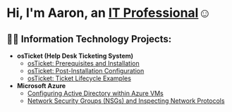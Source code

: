<h1>Hi, I'm Aaron, an <a href="https://www.linkedin.com/in/aaron-y-78bb8b197/">IT Professional</a>☺</h1>

<h2>👨‍💻 Information Technology Projects:</h2>

- <b>osTicket (Help Desk Ticketing System)</b>
  - [osTicket: Prerequisites and Installation](https://github.com/AEY982312/osticket-prereqs)
  - [osTicket: Post-Installation Configuration](https://github.com/AEY982312/post-install-config)
  - [osTicket: Ticket Lifecycle Examples](https://github.com/AEY982312/ticket-lifecycle)
- <b>Microsoft Azure</b>
  - [Configuring Active Directory within Azure VMs](https://github.com/AEY982312/configure-ad)
  - [Network Security Groups (NSGs) and Inspecting Network Protocols](https://github.com/AEY982312/azure-network-protocols)

[linkedin]: https://www.linkedin.com/in/aaron-yang-78bb8b197/
